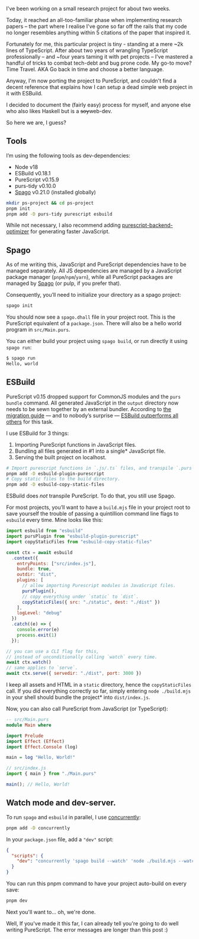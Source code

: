 I've been working on a small research project for about two weeks.

Today, it reached an all-too-familiar phase when implementing research papers
– the part where I realise I've gone so far off the rails that my code no longer 
resembles anything within 5 citations of the paper that inspired it.

Fortunately for me, this particular project is tiny - standing at a mere ~2k lines of TypeScript.
After about two years of wrangling TypeScript professionally – and ~four years taming it with pet projects –
I've mastered a handful of tricks to combat tech-debt and bug prone code.
My go-to move?
Time Travel.
AKA Go back in time and choose a better language. 

Anyway, I'm now porting the project to PureScript, and couldn't find a decent reference that explains
how I can setup a dead simple web project in it with ESBuild.

I decided to document the (fairly easy) process for myself,
and anyone else who also likes Haskell but is a <s>soy</s>web-dev.

So here we are, I guess?

## Tools

I’m using the following tools as dev-dependencies: 

- Node v18
- ESBuild v0.18.1
- PureScript v0.15.9
- purs-tidy v0.10.0
- [Spago](https://github.com/purescript/spago) v0.21.0 (installed globally)

```bash
mkdir ps-project && cd ps-project
pnpm init
pnpm add -D purs-tidy purescript esbuild
```

While not necessary, I also recommend adding [purescript-backend-optimizer](https://github.com/aristanetworks/purescript-backend-optimizer) for generating faster JavaScript.

## Spago

As of me writing this, JavaScript and PureScript dependencies have to be managed separately.
All JS dependencies are managed by a JavaScript package manager (`pnpm`/`npm`/`yarn`),
while all PureScript packages are managed by [Spago](https://github.com/purescript/spago) (or pulp, if you prefer that).

Consequently, you’ll need to initialize your directory as a spago project:

```bash
spago init
```

You should now see a `spago.dhall` file in your project root.
This is the PureScript equivalent of a `package.json`.
There will also be a hello world program in `src/Main.purs`.

You can either build your project using `spago build`, or run directly it using `spago run`:

```bash
$ spago run
Hello, world
```

## ESBuild

PureScript v0.15 dropped support for CommonJS modules and the `purs bundle` command.
All generated JavaScript in the `output` directory now needs to be sewn together by an external bundler.
According to [the migration guide](https://github.com/purescript/documentation/blob/master/migration-guides/0.15-Migration-Guide.md)
— and to nobody’s surprise — [ESBuild outperforms all others](https://github.com/purescript/documentation/blob/master/migration-guides/0.15-Migration-Guide.md) for this task.

I use ESBuild for 3 things:
1. Importing PureScript functions in JavaScript files.
2. Bundling all files generated in #1 into a single* JavaScript file.
3. Serving the built project on localhost.


```bash
# Import purescript functions in `.js/.ts` files, and transpile `.purs` files.
pnpm add -D esbuild-plugin-purescript
# Copy static files to the build directory.
pnpm add -D esbuild-copy-static-files
```

ESBuild does *not* transpile PureScript.
To do that, you still use Spago.

For most projects, you’ll want to have a `build.mjs` file in your project root to save yourself
the trouble of passing a quintillion command line flags to `esbuild` every time.
Mine looks like this:

```javascript
import esbuild from "esbuild"
import pursPlugin from "esbuild-plugin-purescript"
import copyStaticFiles from "esbuild-copy-static-files"

const ctx = await esbuild
  .context({
    entryPoints: ["src/index.js"],
    bundle: true,
    outdir: "dist",
    plugins: [
      // allow importing Purescript modules in JavaScript files.
      pursPlugin(),
      // copy everything under `static` to `dist`.
      copyStaticFiles({ src: "./static", dest: "./dist" })
    ],
    logLevel: "debug"
  })
  .catch((e) => {
    console.error(e)
    process.exit(1)
  });

// you can use a CLI flag for this, 
// instead of unconditionally calling `watch` every time.
await ctx.watch()
// same applies to `serve`.
await ctx.serve({ servedir: "./dist", port: 3000 })
```

I keep all assets and HTML in a `static` directory, hence the `copyStaticFiles` call.
If you did everything correctly so far, simply entering `node ./build.mjs` in your shell should bundle the project* into `dist/index.js`.

Now, you can also call PureScript from JavaScript (or TypeScript):

```purescript
-- src/Main.purs
module Main where

import Prelude
import Effect (Effect)
import Effect.Console (log)

main = log "Hello, World!"
```

```javascript
// src/index.js
import { main } from "./Main.purs"

main(); // Hello, World!
```

## Watch mode and dev-server.

To run `spago` and `esbuild` in parallel, I use [concurrently](https://www.npmjs.com/package/concurrently):

```bash
pnpm add -D concurrently
```

In your `package.json` file, add a `"dev"` script:

```json
{
  "scripts": {
    "dev": "concurrently 'spago build --watch' 'node ./build.mjs --watch'" 
  }
}
```

You can run this pnpm command to have your project auto-build on every save:

```bash
pnpm dev
```

Next you'll want to... oh, we're done.

Well, If you've made it this far, I can already tell you're going to do well writing PureScript.
The error messages are longer than this post :)


